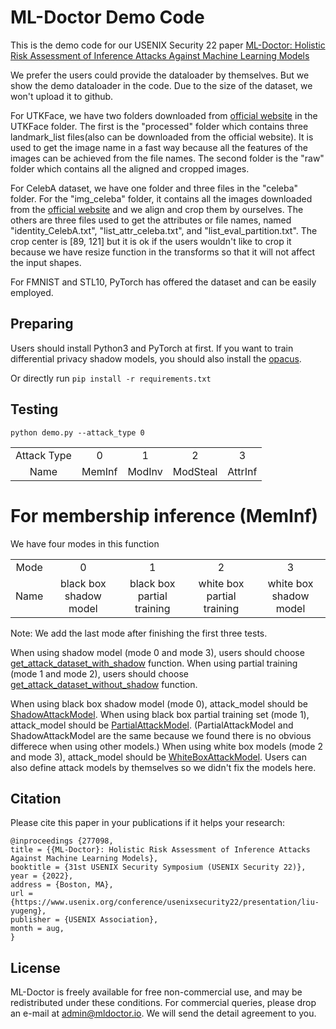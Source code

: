 # ML-Doctor Demo Code
This is the demo code for our USENIX Security 22 paper [ML-Doctor: Holistic Risk Assessment of Inference Attacks Against Machine Learning Models](https://www.usenix.org/conference/usenixsecurity22/presentation/liu-yugeng)

We prefer the users could provide the dataloader by themselves. But we show the demo dataloader in the code. Due to the size of the dataset, we won't upload it to github.

For UTKFace, we have two folders downloaded from [official website](https://susanqq.github.io/UTKFace/) in the UTKFace folder. The first is the "processed" folder which contains three landmark_list files(also can be downloaded from the official website). It is used to get the image name in a fast way because all the features of the images can be achieved from the file names. The second folder is the "raw" folder which contains all the aligned and cropped images. 

For CelebA dataset, we have one folder and three files in the "celeba" folder. For the "img_celeba" folder, it contains all the images downloaded from the [official website](https://mmlab.ie.cuhk.edu.hk/projects/CelebA.html) and we align and crop them by ourselves. The others are three files used to get the attributes or file names, named "identity_CelebA.txt", "list_attr_celeba.txt", and "list_eval_partition.txt". The crop center is \[89, 121\] but it is ok if the users wouldn't like to crop it because we have resize function in the transforms so that it will not affect the input shapes.

For FMNIST and STL10, PyTorch has offered the dataset and can be easily employed.

## Preparing
Users should install Python3 and PyTorch at first. If you want to train differential privacy shadow models, you should also install the [opacus](https://github.com/pytorch/opacus).

Or directly run ```pip install -r requirements.txt```

## Testing
```python demo.py --attack_type 0```

<table><tbody>
<!-- TABLE BODY -->
<tr>
<td align="center">Attack Type</td>
<td align="center">0</td>
<td align="center">1</td>
<td align="center">2</td>
<td align="center">3</td>
</tr>
<tr>
<td align="center">Name</td>
<td align="center">MemInf</td>
<td align="center">ModInv</td>
<td align="center">ModSteal</td>
<td align="center">AttrInf</td>
</tr>
</tbody></table>

# For membership inference (MemInf)
We have four modes in this function
<table><tbody>
<!-- TABLE BODY -->
<tr>
<td align="center">Mode</td>
<td align="center">0</td>
<td align="center">1</td>
<td align="center">2</td>
<td align="center">3</td>
</tr>
<tr>
<td align="center">Name</td>
<td align="center">black box shadow model</td>
<td align="center">black box partial training</td>
<td align="center">white box partial training</td>
<td align="center">white box shadow model</td>
</tr>
</tbody></table>
Note: We add the last mode after finishing the first three tests.

When using shadow model (mode 0 and mode 3), users should choose [get_attack_dataset_with_shadow](https://github.com/liuyugeng/ML-Doctor/blob/fadd06c9d5f7e8707dcc8fdb84ed257050e287a2/doctor/meminf.py#L689) function.
When using partial training (mode 1 and mode 2), users should choose [get_attack_dataset_without_shadow](https://github.com/liuyugeng/ML-Doctor/blob/fadd06c9d5f7e8707dcc8fdb84ed257050e287a2/doctor/meminf.py#L663) function.

When using black box shadow model (mode 0), attack_model should be [ShadowAttackModel](https://github.com/liuyugeng/ML-Doctor/blob/fadd06c9d5f7e8707dcc8fdb84ed257050e287a2/utils/define_models.py#L15).
When using black box partial training set (mode 1), attack_model should be [PartialAttackModel](https://github.com/liuyugeng/ML-Doctor/blob/fadd06c9d5f7e8707dcc8fdb84ed257050e287a2/utils/define_models.py#L56).
(PartialAttackModel and ShadowAttackModel are the same because we found there is no obvious differece when using other models.)
When using white box models (mode 2 and mode 3), attack_model should be [WhiteBoxAttackModel](https://github.com/liuyugeng/ML-Doctor/blob/fadd06c9d5f7e8707dcc8fdb84ed257050e287a2/utils/define_models.py#L97).
Users can also define attack models by themselves so we didn't fix the models here.

## Citation
Please cite this paper in your publications if it helps your research:

    @inproceedings {277098,
    title = {{ML-Doctor}: Holistic Risk Assessment of Inference Attacks Against Machine Learning Models},
    booktitle = {31st USENIX Security Symposium (USENIX Security 22)},
    year = {2022},
    address = {Boston, MA},
    url = {https://www.usenix.org/conference/usenixsecurity22/presentation/liu-yugeng},
    publisher = {USENIX Association},
    month = aug,
    }


## License

ML-Doctor is freely available for free non-commercial use, and may be redistributed under these conditions. For commercial queries, please drop an e-mail at admin@mldoctor.io. We will send the detail agreement to you.
